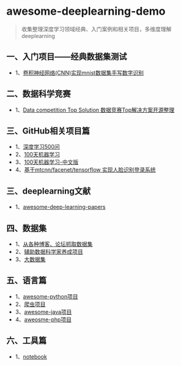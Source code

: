 # awesome-deeplearning-demo
> 收集整理深度学习领域经典、入门案例和相关项目，多维度理解deeplearning
## 一、入门项目——经典数据集测试
 * 1、[卷积神经网络(CNN)实现mnist数据集手写数字识别](https://github.com/li-donglei/awesome-deeplearning-demo/blob/master/ClassicalDatasets/mnist.py)
## 二、数据科学竞赛
 * 1、[Data competition Top Solution 数据竞赛Top解决方案开源整理](https://github.com/Smilexuhc/Data-Competition-TopSolution)
## 三、GitHub相关项目篇
 * 1、[深度学习500问](https://github.com/scutan90/DeepLearning-500-questions)
 * 2、[100天机器学习](https://github.com/Avik-Jain/100-Days-Of-ML-Code)
 * 3、[100天机器学习-中文版](https://github.com/MLEveryday/100-Days-Of-ML-Code)
 * 4、[基于mtcnn/facenet/tensorflow 实现人脸识别登录系统 ](https://github.com/chenlinzhong/face-login)
## 三、deeplearning文献
 * 1、[awesome-deep-learning-papers](https://github.com/terryum/awesome-deep-learning-papers)
## 四、数据集
 * 1、[从各种博客、论坛抓取数据集](https://github.com/awesomedata/awesome-public-datasets)
 * 2、[辅助数据科学家养成项目](https://github.com/bulutyazilim/awesome-datascience)
 * 3、[大数据集](https://github.com/onurakpolat/awesome-bigdata)
## 五、语言篇
 * 1、[awesome-python项目](https://github.com/vinta/awesome-python)
 * 2、[爬虫项目](https://github.com/facert/awesome-spider)
 * 3、[awesome-java项目](https://github.com/akullpp/awesome-java)
 * 4、[aweosme-php项目](https://github.com/ziadoz/awesome-php)
## 六、工具篇
 * 1、[notebook](https://github.com/jupyter/notebook)
 
